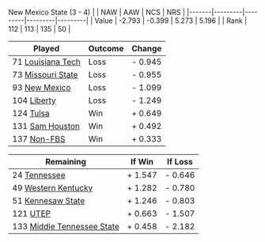 New Mexico State (3 - 4)
|       |   NAW   |   AAW   |   NCS   |   NRS   |
|-------|---------|---------|---------|---------|
| Value |  -2.793 |  -0.399 |   5.273 |   5.196 |
| Rank  |     112 |     113 |     135 |      50 |

| Played                    | Outcome    |  Change  |
|---------------------------|------------|----------|
|  71 [Louisiana Tech        ](LouisianaTech.md)| Loss       | -  0.945 |
|  73 [Missouri State        ](MissouriState.md)| Loss       | -  0.955 |
|  93 [New Mexico            ](NewMexico.md)| Loss       | -  1.099 |
| 104 [Liberty               ](Liberty.md)| Loss       | -  1.249 |
| 124 [Tulsa                 ](Tulsa.md)| Win        | +  0.649 |
| 131 [Sam Houston           ](SamHouston.md)| Win        | +  0.492 |
| 137 [Non-FBS               ](NonFBS.md)| Win        | +  0.333 |

| Remaining                 |  If Win  |  If Loss |
|---------------------------|----------|----------|
|  24 [Tennessee             ](Tennessee.md)| +  1.547 | -  0.646 |
|  49 [Western Kentucky      ](WesternKentucky.md)| +  1.282 | -  0.780 |
|  51 [Kennesaw State        ](KennesawState.md)| +  1.246 | -  0.803 |
| 121 [UTEP                  ](UTEP.md)| +  0.663 | -  1.507 |
| 133 [Middle Tennessee State](MiddleTennesseeState.md)| +  0.458 | -  2.182 |

